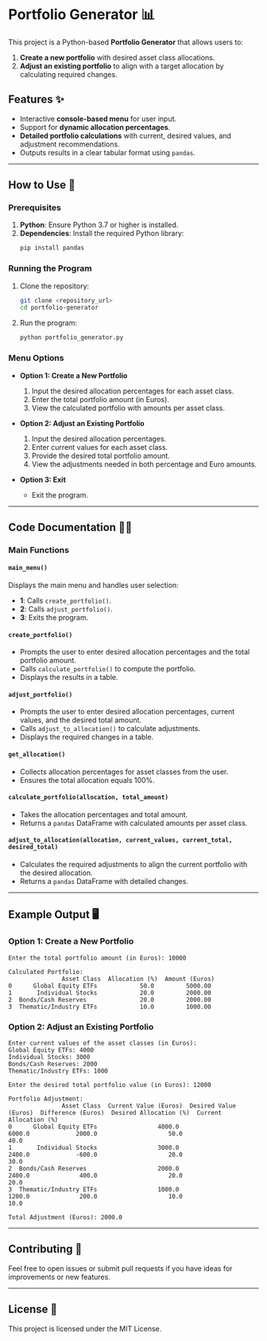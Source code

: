 # Portfolio Generator 📊

This project is a Python-based **Portfolio Generator** that allows users to:

1. **Create a new portfolio** with desired asset class allocations.
2. **Adjust an existing portfolio** to align with a target allocation by calculating required changes.

## Features ✨

- Interactive **console-based menu** for user input.
- Support for **dynamic allocation percentages**.
- **Detailed portfolio calculations** with current, desired values, and adjustment recommendations.
- Outputs results in a clear tabular format using `pandas`.

---

## How to Use 🚀

### Prerequisites

1. **Python**: Ensure Python 3.7 or higher is installed.
2. **Dependencies**: Install the required Python library:
   ```bash
   pip install pandas
   ```

### Running the Program

1. Clone the repository:
   ```bash
   git clone <repository_url>
   cd portfolio-generator
   ```
2. Run the program:
   ```bash
   python portfolio_generator.py
   ```

### Menu Options

- **Option 1: Create a New Portfolio**
  1. Input the desired allocation percentages for each asset class.
  2. Enter the total portfolio amount (in Euros).
  3. View the calculated portfolio with amounts per asset class.

- **Option 2: Adjust an Existing Portfolio**
  1. Input the desired allocation percentages.
  2. Enter current values for each asset class.
  3. Provide the desired total portfolio amount.
  4. View the adjustments needed in both percentage and Euro amounts.

- **Option 3: Exit**
  - Exit the program.

---

## Code Documentation 🧑‍💻

### Main Functions

#### `main_menu()`
Displays the main menu and handles user selection:
- **1**: Calls `create_portfolio()`.
- **2**: Calls `adjust_portfolio()`.
- **3**: Exits the program.

#### `create_portfolio()`
- Prompts the user to enter desired allocation percentages and the total portfolio amount.
- Calls `calculate_portfolio()` to compute the portfolio.
- Displays the results in a table.

#### `adjust_portfolio()`
- Prompts the user to enter desired allocation percentages, current values, and the desired total amount.
- Calls `adjust_to_allocation()` to calculate adjustments.
- Displays the required changes in a table.

#### `get_allocation()`
- Collects allocation percentages for asset classes from the user.
- Ensures the total allocation equals 100%.

#### `calculate_portfolio(allocation, total_amount)`
- Takes the allocation percentages and total amount.
- Returns a `pandas` DataFrame with calculated amounts per asset class.

#### `adjust_to_allocation(allocation, current_values, current_total, desired_total)`
- Calculates the required adjustments to align the current portfolio with the desired allocation.
- Returns a `pandas` DataFrame with detailed changes.

---

## Example Output 🖥️

### Option 1: Create a New Portfolio

```
Enter the total portfolio amount (in Euros): 10000

Calculated Portfolio:
               Asset Class  Allocation (%)  Amount (Euros)
0      Global Equity ETFs            50.0         5000.00
1       Individual Stocks            20.0         2000.00
2  Bonds/Cash Reserves               20.0         2000.00
3  Thematic/Industry ETFs            10.0         1000.00
```

### Option 2: Adjust an Existing Portfolio

```
Enter current values of the asset classes (in Euros):
Global Equity ETFs: 4000
Individual Stocks: 3000
Bonds/Cash Reserves: 2000
Thematic/Industry ETFs: 1000

Enter the desired total portfolio value (in Euros): 12000

Portfolio Adjustment:
               Asset Class  Current Value (Euros)  Desired Value (Euros)  Difference (Euros)  Desired Allocation (%)  Current Allocation (%)
0      Global Equity ETFs                 4000.0                 6000.0             2000.0                    50.0                  40.0
1       Individual Stocks                 3000.0                 2400.0             -600.0                    20.0                  30.0
2  Bonds/Cash Reserves                    2000.0                 2400.0              400.0                    20.0                  20.0
3  Thematic/Industry ETFs                 1000.0                 1200.0              200.0                    10.0                  10.0

Total Adjustment (Euros): 2000.0
```

---

## Contributing 🤝

Feel free to open issues or submit pull requests if you have ideas for improvements or new features.

---

## License 📜
This project is licensed under the MIT License.
